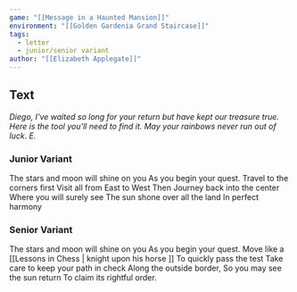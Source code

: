 ```yaml
---
game: "[[Message in a Haunted Mansion]]"
environment: "[[Golden Gardenia Grand Staircase]]"
tags: 
  - letter
  - junior/senior variant
author: "[[Elizabeth Applegate]]"
---
```

## Text

*Diego,*
*I've waited so long for your return but have kept our treasure true. Here is the tool you'll need to find it. May your rainbows never run out of luck*.
*E.*

### Junior Variant

The stars and moon will shine on you 
As you begin your quest.
Travel to the corners first
Visit all from East to West
Then Journey back into the center
Where you will surely see
The sun shone over all the land
In perfect harmony

### Senior Variant

The stars and moon will shine on you
As you begin your quest.
Move like a [[Lessons in Chess | knight upon his horse ]]
To quickly pass the test
Take care to keep your path in check
Along the outside border,
So you may see the sun return
To claim its rightful order.